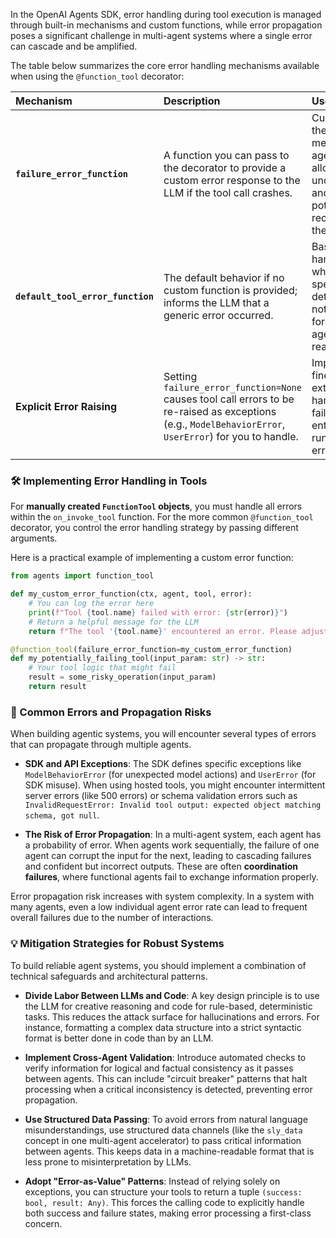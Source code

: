 In the OpenAI Agents SDK, error handling during tool execution is managed through built-in mechanisms and custom functions, while error propagation poses a significant challenge in multi-agent systems where a single error can cascade and be amplified.

The table below summarizes the core error handling mechanisms available when using the `@function_tool` decorator:

| Mechanism | Description | Use Case |
| :--- | :--- | :--- |
| **`failure_error_function`** | A function you can pass to the decorator to provide a custom error response to the LLM if the tool call crashes. | Customizing the error message the agent sees, allowing it to understand and potentially recover from the failure. |
| **`default_tool_error_function`** | The default behavior if no custom function is provided; informs the LLM that a generic error occurred. | Basic error handling where the specific error details are not needed for the agent's reasoning. |
| **Explicit Error Raising** | Setting `failure_error_function=None` causes tool call errors to be re-raised as exceptions (e.g., `ModelBehaviorError`, `UserError`) for you to handle. | Implementing fine-grained, external error handling or failing the entire agent run on a tool error. |

### 🛠️ Implementing Error Handling in Tools

For **manually created `FunctionTool` objects**, you must handle all errors within the `on_invoke_tool` function. For the more common `@function_tool` decorator, you control the error handling strategy by passing different arguments.

Here is a practical example of implementing a custom error function:

```python
from agents import function_tool

def my_custom_error_function(ctx, agent, tool, error):
    # You can log the error here
    print(f"Tool {tool.name} failed with error: {str(error)}")
    # Return a helpful message for the LLM
    return f"The tool '{tool.name}' encountered an error. Please adjust your request and try again."

@function_tool(failure_error_function=my_custom_error_function)
def my_potentially_failing_tool(input_param: str) -> str:
    # Your tool logic that might fail
    result = some_risky_operation(input_param)
    return result
```

### 🚨 Common Errors and Propagation Risks

When building agentic systems, you will encounter several types of errors that can propagate through multiple agents.

- **SDK and API Exceptions**: The SDK defines specific exceptions like `ModelBehaviorError` (for unexpected model actions) and `UserError` (for SDK misuse). When using hosted tools, you might encounter intermittent server errors (like 500 errors) or schema validation errors such as `InvalidRequestError: Invalid tool output: expected object matching schema, got null`.

- **The Risk of Error Propagation**: In a multi-agent system, each agent has a probability of error. When agents work sequentially, the failure of one agent can corrupt the input for the next, leading to cascading failures and confident but incorrect outputs. These are often **coordination failures**, where functional agents fail to exchange information properly.

Error propagation risk increases with system complexity. In a system with many agents, even a low individual agent error rate can lead to frequent overall failures due to the number of interactions.

### 💡 Mitigation Strategies for Robust Systems

To build reliable agent systems, you should implement a combination of technical safeguards and architectural patterns.

- **Divide Labor Between LLMs and Code**: A key design principle is to use the LLM for creative reasoning and code for rule-based, deterministic tasks. This reduces the attack surface for hallucinations and errors. For instance, formatting a complex data structure into a strict syntactic format is better done in code than by an LLM.

- **Implement Cross-Agent Validation**: Introduce automated checks to verify information for logical and factual consistency as it passes between agents. This can include "circuit breaker" patterns that halt processing when a critical inconsistency is detected, preventing error propagation.

- **Use Structured Data Passing**: To avoid errors from natural language misunderstandings, use structured data channels (like the `sly_data` concept in one multi-agent accelerator) to pass critical information between agents. This keeps data in a machine-readable format that is less prone to misinterpretation by LLMs.

- **Adopt "Error-as-Value" Patterns**: Instead of relying solely on exceptions, you can structure your tools to return a tuple `(success: bool, result: Any)`. This forces the calling code to explicitly handle both success and failure states, making error processing a first-class concern.

